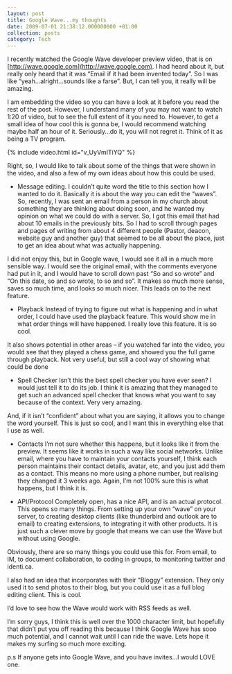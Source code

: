 ```yaml
---
layout: post
title: Google Wave...my thoughts
date: 2009-07-01 21:38:12.000000000 +01:00
collection: posts
category: Tech
---
```


I recently watched the Google Wave developer preview video, that is on [http://wave.google.com](http://wave.google.com). I had heard about it, but really only heard that it was “Email if it had been invented today”. So I was like “yeah…alright…sounds like a farse”. But, I can tell you, it really will be amazing.

I am embedding the video so you can have a look at it before you read the rest of the post. However, I understand many of you may not want to watch 1:20 of video, but to see the full extent of it you need to. However, to get a small idea of how cool this is gonna be, I would recommend watching maybe half an hour of it. Seriously…do it, you will not regret it. Think of it as being a TV program.

{% include video.html id="v_UyVmITiYQ" %}

Right, so, I would like to talk about some of the things that were shown in the video, and also a few of my own ideas about how this could be used.

- Message editing.
I couldn’t quite word the title to this section how I wanted to do it. Basically it is about the way you can edit the “waves”. So, recently, I was sent an email from a person in my church about something they are thinking about doing soon, and he wanted my opinion on what we could do with a server. So, I got this email that had about 10 emails in the previously bits. So I had to scroll through pages and pages of writing from about 4 different people (Pastor, deacon, website guy and another guy) that seemed to be all about the place, just to get an idea about what was actually happening.

I did not enjoy this, but in Google wave, I would see it all in a much more sensible way. I would see the original email, with the comments everyone had put in it, and I would have to scroll down past “So and so wrote” and “On this date, so and so wrote, to so and so”. It makes so much more sense, saves so much time, and looks so much nicer. This leads on to the next feature.

- Playback
Instead of trying to figure out what is happening and in what order, I could have used the playback feature. This would show me in what order things will have happened. I really love this feature. It is so cool.

It also shows potential in other areas – if you watched far into the video, you would see that they played a chess game, and showed you the full game through playback. Not very useful, but still a cool way of showing what could be done

- Spell Checker
Isn’t this the best spell checker you have ever seen? I would just tell it to do its job. I think it is amazing that they managed to get such an advanced spell checker that knows what you want to say because of the context. Very very amazing.

And, if it isn’t “confident” about what you are saying, it allows you to change the word yourself. This is just so cool, and I want this in everything else that I use as well.

- Contacts
I’m not sure whether this happens, but it looks like it from the preview. It seems like it works in such a way like social networks. Unlike email, where you have to maintain your contacts yourself, I think each person maintains their contact details, avatar, etc, and you just add them as a contact. This means no more using a phone number, but realising they changed it 3 weeks ago. Again, I’m not 100% sure this is what happens, but I think it is.

- API/Protocol
Completely open, has a nice API, and is an actual protocol. This opens so many things. From setting up your own “wave” on your server, to creating desktop clients (like thunderbird and outlook are to email) to creating extensions, to integrating it with other products. It is just such a clever move by google that means we can use the Wave but without using Google.


Obviously, there are so many things you could use this for. From email, to IM, to document collaboration, to coding in groups, to monitoring twitter and identi.ca.

I also had an idea that incorporates with their “Bloggy” extension. They only used it to send photos to their blog, but you could use it as a full blog editing client. This is cool.

I’d love to see how the Wave would work with RSS feeds as well.

I’m sorry guys, I think this is well over the 1000 character limit, but hopefully that didn’t put you off reading this because I think Google Wave has sooo much potential, and I cannot wait until I can ride the wave. Lets hope it makes my surfing so much more exciting.

p.s If anyone gets into Google Wave, and you have invites…I would LOVE one.
